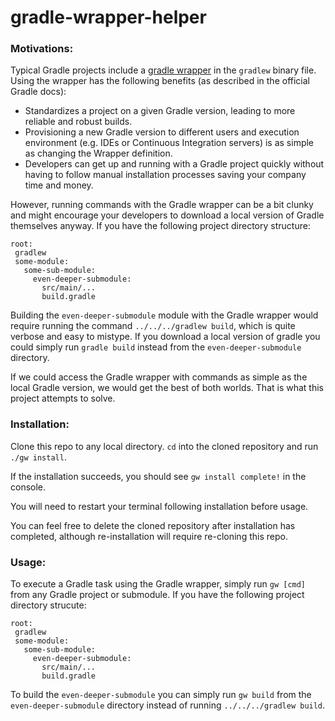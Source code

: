 # gradle-wrapper-helper

### Motivations:

Typical Gradle projects include a [gradle wrapper](https://docs.gradle.org/current/userguide/gradle_wrapper.html) in the `gradlew` binary file.
Using the wrapper has the following benefits (as described in the official Gradle docs):
- Standardizes a project on a given Gradle version, leading to more reliable and robust builds.
- Provisioning a new Gradle version to different users and execution environment (e.g. IDEs or Continuous Integration servers) is as simple as changing the Wrapper definition.
- Developers can get up and running with a Gradle project quickly without having to follow manual installation processes saving your company time and money.

However, running commands with the Gradle wrapper can be a bit clunky and might encourage your developers to download a local version
of Gradle themselves anyway. If you have the following project directory structure:
```
root:
 gradlew
 some-module:
   some-sub-module:
     even-deeper-submodule:
       src/main/...
       build.gradle
```
Building the `even-deeper-submodule` module with the Gradle wrapper would require running the command `../../../gradlew build`, which is quite verbose and easy to mistype.
If you download a local version of gradle you could simply run `gradle build` instead from the `even-deeper-submodule` directory.

If we could access the Gradle wrapper with commands as simple as the local Gradle version, we would get the best of both worlds. That is what this project attempts to solve.

### Installation:

Clone this repo to any local directory. `cd` into the cloned repository and run `./gw install`. 

If the installation succeeds, you should see `gw install complete!` in the console.

You will need to restart your terminal following installation before usage.

You can feel free to delete the cloned repository after installation has completed, although re-installation will require
re-cloning this repo.

### Usage:

To execute a Gradle task using the Gradle wrapper, simply run `gw [cmd]` from any Gradle project or submodule. If you have the following project directory strucute:
```
root:
 gradlew
 some-module:
   some-sub-module:
     even-deeper-submodule:
       src/main/...
       build.gradle
```
To build the `even-deeper-submodule` you can simply run `gw build` from the `even-deeper-submodule` directory instead of running
`../../../gradlew build`.
